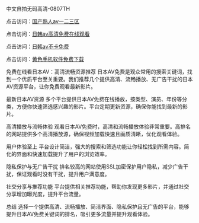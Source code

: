 
中文自拍无码高清-0807TH

点击访问：<a href="https://heiliaoxwd5i8.pages.dev">国产熟人av一二三区</a>

点击访问：<a href="https://heiliaoxqkkct.pages.dev">日韩av高清免费在线观看</a>

点击访问：<a href="https://heiliaoe8ajia.pages.dev">日韩av不卡免费</a>

点击访问：<a href="https://heiliaowzu4ur.pages.dev">黄色手机软件免费下载</a>



免费在线看日本AV：高清流畅资源推荐
日本AV免费是观众常用的搜索关键词，找到一个优质平台至关重要。我们推荐几个提供高清、流畅播放、无广告干扰的日本AV资源平台，让你免费观看最新影片。

最新日本AV资源
多个平台提供日本AV免费在线播放，按类型、演员、年份等分类，方便你快速筛选感兴趣的影片。平台定期更新资源，确保你能找到最新的影片。

高清播放与流畅体验
观看日本AV免费时，高清和流畅播放体验非常重要。高排名的网站提供多个高清播放源，确保视频加载快速且画质清晰，优化观看体验。

用户体验至上
平台设计简洁，强大的搜索和筛选功能让你轻松找到所需内容。简化的界面和快速加载提升了用户的浏览效率。

隐私保护与无广告干扰
排名较高的网站使用SSL加密保护用户隐私，减少广告干扰，保证观看时没有干扰，提升用户满意度。

社交分享与推荐功能
平台提供相关推荐功能，帮助你发现更多影片，并通过社交分享增加曝光度，提升平台流量。

总结
选择一个提供高清、流畅播放、简洁界面、隐私保护且无广告的平台，能够提升日本AV免费关键词的排名，吸引更多流量并提升观看体验。









<span style="display:none;">[Canonical link]( https://github.com/gl56216/85664 ）</span>
